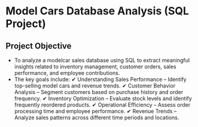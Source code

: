 # Model Cars Database Analysis (SQL Project)
## Project Objective
- To analyze a modelcar sales database using SQL to extract meaningful insights related to inventory management, customer orders, sales performance, and employee contributions.
- The key goals include:
✔ Understanding Sales Performance – Identify top-selling model cars and revenue trends.
✔ Customer Behavior Analysis – Segment customers based on purchase history and order frequency.
✔ Inventory Optimization – Evaluate stock levels and identify frequently reordered products.
✔ Operational Efficiency – Assess order processing time and employee performance.
✔ Revenue Trends – Analyze sales patterns across different time periods and locations.

